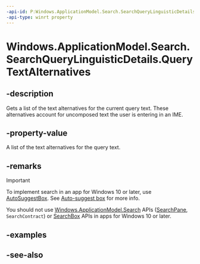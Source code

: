```yaml
---
-api-id: P:Windows.ApplicationModel.Search.SearchQueryLinguisticDetails.QueryTextAlternatives
-api-type: winrt property
---
```


<!-- Property syntax
public Windows.Foundation.Collections.IVectorView<string> QueryTextAlternatives { get; }
-->

# Windows.ApplicationModel.Search.SearchQueryLinguisticDetails.QueryTextAlternatives

## -description

Gets a list of the text alternatives for the current query text. These alternatives account for uncomposed text the user is entering in an IME.

## -property-value

A list of the text alternatives for the query text.

## -remarks

> [!IMPORTANT]
> To implement search in an app for Windows 10 or later, use [AutoSuggestBox](/uwp/api/windows.ui.xaml.controls.autosuggestbox). See [Auto-suggest box](/windows/apps/design/controls/auto-suggest-box) for more info.
>
> You should not use [Windows.ApplicationModel.Search](/uwp/api/windows.applicationmodel.search) APIs ([SearchPane](/uwp/api/windows.applicationmodel.search.searchpane), `SearchContract`) or [SearchBox](../windows.ui.xaml.controls/searchbox.md) APIs in apps for Windows 10 or later.

## -examples

## -see-also

